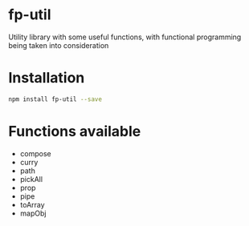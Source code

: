 # fp-util

Utility library with some useful functions, with functional programming being taken into consideration

# Installation

```bash
npm install fp-util --save
```

# Functions available

- compose
- curry
- path
- pickAll
- prop
- pipe
- toArray
- mapObj
